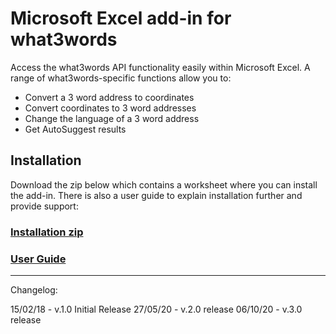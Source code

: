 # Microsoft Excel add-in for what3words

Access the what3words API functionality easily within Microsoft Excel. A range of what3words-specific functions allow you to:

- Convert a 3 word address to coordinates
- Convert coordinates to 3 word addresses
- Change the language of a 3 word address
- Get AutoSuggest results

## Installation

Download the zip below which contains a worksheet where you can install the add-in. There is also a user guide to explain installation further and provide support:

### [Installation zip](https://github.com/what3words/excel-w3w-plugin/blob/master/Installer%2Bfor%2Bwhat3words%2BExcel%2BAdd-in_v3.zip)

### [User Guide](w3w_excel_plugin_user_guide.pdf)


*********************************


Changelog:

15/02/18 - v.1.0 Initial Release
27/05/20 - v.2.0 release
06/10/20 - v.3.0 release
